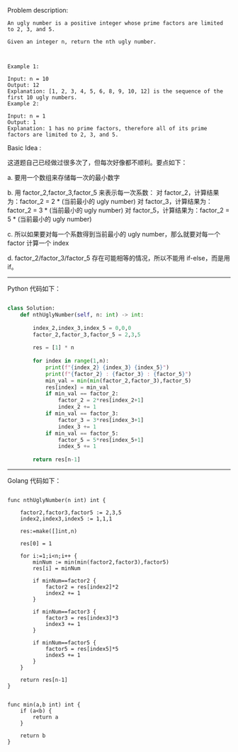 
Problem description:

```
An ugly number is a positive integer whose prime factors are limited to 2, 3, and 5.

Given an integer n, return the nth ugly number.

 

Example 1:

Input: n = 10
Output: 12
Explanation: [1, 2, 3, 4, 5, 6, 8, 9, 10, 12] is the sequence of the first 10 ugly numbers.
Example 2:

Input: n = 1
Output: 1
Explanation: 1 has no prime factors, therefore all of its prime factors are limited to 2, 3, and 5.

```

Basic Idea :

这道题自己已经做过很多次了，但每次好像都不顺利。要点如下：

a. 要用一个数组来存储每一次的最小数字

b. 用 factor_2,factor_3,factor_5 来表示每一次系数：
对 factor_2，计算结果为：factor_2 = 2 * (当前最小的 ugly number)
对 factor_3，计算结果为：factor_2 = 3 * (当前最小的 ugly number)
对 factor_5，计算结果为：factor_2 = 5 * (当前最小的 ugly number)

c. 所以如果要对每一个系数得到当前最小的 ugly number，那么就要对每一个
factor 计算一个 index

d. factor_2/factor_3/factor_5 存在可能相等的情况，所以不能用 if-else，而是用
if。

---

Python 代码如下：

```Python

class Solution:
    def nthUglyNumber(self, n: int) -> int:
        
        index_2,index_3,index_5 = 0,0,0
        factor_2,factor_3,factor_5 = 2,3,5
        
        res = [1] * n
        
        for index in range(1,n):
            print(f"{index_2} {index_3} {index_5}")
            print(f"{factor_2} : {factor_3} : {factor_5}")
            min_val = min(min(factor_2,factor_3),factor_5)
            res[index] = min_val
            if min_val == factor_2:
                factor_2 = 2*res[index_2+1]
                index_2 += 1
            if min_val == factor_3:
                factor_3 = 3*res[index_3+1]
                index_3 += 1
            if min_val == factor_5:
                factor_5 = 5*res[index_5+1]
                index_5 += 1
        
        return res[n-1]
```

---

Golang 代码如下：

```Golang

func nthUglyNumber(n int) int {

    factor2,factor3,factor5 := 2,3,5
    index2,index3,index5 := 1,1,1
    
    res:=make([]int,n)
    
    res[0] = 1
    
    for i:=1;i<n;i++ {
        minNum := min(min(factor2,factor3),factor5)
        res[i] = minNum
        
        if minNum==factor2 {
            factor2 = res[index2]*2
            index2 += 1
        }
        
        if minNum==factor3 {
            factor3 = res[index3]*3
            index3 += 1
        }
        
        if minNum==factor5 {
            factor5 = res[index5]*5
            index5 += 1
        }
    }
    
    return res[n-1]
}


func min(a,b int) int {
    if (a<b) {
        return a
    }
    
    return b
}

```

